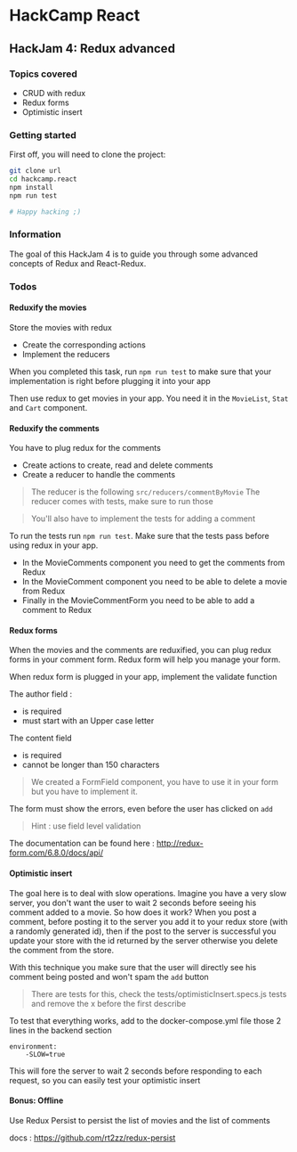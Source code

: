 # HackCamp React

## HackJam 4: Redux advanced

### Topics covered

* CRUD with redux
* Redux forms
* Optimistic insert

### Getting started

First off, you will need to clone the project:
```bash
git clone url
cd hackcamp.react
npm install
npm run test

# Happy hacking ;)
```

### Information
The goal of this HackJam 4 is to guide you through some advanced concepts of Redux and React-Redux.

### Todos

#### Reduxify the movies

Store the movies with redux
* Create the corresponding actions
* Implement the reducers

When you completed this task, run `npm run test` to make sure that your implementation is right before plugging it into your app

Then use redux to get movies in your app. You need it in the `MovieList`, `Stat` and `Cart` component.

#### Reduxify the comments

You have to plug redux for the comments

* Create actions to create, read and delete comments
* Create a reducer to handle the comments

> The reducer is the following `src/reducers/commentByMovie`
> The reducer comes with tests, make sure to run those

> You'll also have to implement the tests for adding a comment

To run the tests run `npm run test`.
Make sure that the tests pass before using redux in your app.

* In the MovieComments component you need to get the comments from Redux
* In the MovieComment component you need to be able to delete a movie from Redux
* Finally in the MovieCommentForm you need to be able to add a comment to Redux

#### Redux forms

When the movies and the comments are reduxified, you can plug redux forms in your comment form.
Redux form will help you manage your form.

When redux form is plugged in your app, implement the validate function

The author field :
* is required 
* must start with an Upper case letter

The content field
* is required 
* cannot be longer than 150 characters

> We created a FormField component, you have to use it in your form but you have to implement it. 

The form must show the errors, even before the user has clicked on `add`
> Hint : use field level validation

The documentation can be found here : http://redux-form.com/6.8.0/docs/api/

#### Optimistic insert
The goal here is to deal with slow operations. Imagine you have a very slow server, you don't want the user to wait 2 seconds before seeing his comment added to a movie.
So how does it work? When you post a comment, before posting it to the server you add it to your redux store (with a randomly generated id), then if the post to the server is successful you update your store with the id returned by the server
otherwise you delete the comment from the store.

With this technique you make sure that the user will directly see his comment being posted and won't spam the `add` button

> There are tests for this, check the tests/optimisticInsert.specs.js tests and remove the x before the first describe

To test that everything works, add to the docker-compose.yml file those 2 lines in the backend section

    environment: 
        -SLOW=true

This will fore the server to wait 2 seconds before responding to each request, so you can easily test your optimistic insert
#### Bonus: Offline

Use Redux Persist to persist the list of movies and the list of comments

docs : https://github.com/rt2zz/redux-persist